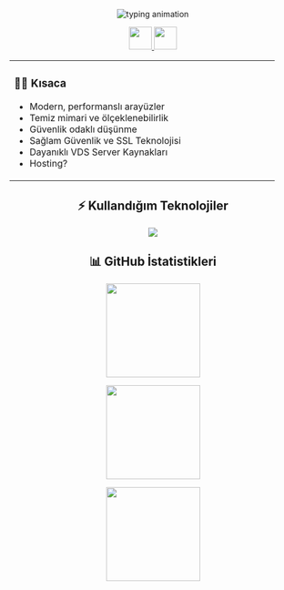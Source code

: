 
<p align="center">
  <img src="https://readme-typing-svg.demolab.com?font=JetBrains+Mono&pause=1000&center=true&vCenter=true&width=600&lines=Frontend+Geli%C5%9Ftirici;Siber+G%C3%BCvenlik+Merakl%C4%B1s%C4%B1;Temiz+kod%2C+h%C4%B1zl%C4%B1+aray%C3%BCz%2C+g%C3%BCvenli+uygulama" alt="typing animation" />
</p>

<!-- Sosyal -->
<p align="center">
  <a href="https://github.com/ogulcanegridev" target="_blank">
    <img src="https://skillicons.dev/icons?i=github" width="40" />
  </a>
  <a href="mailto:ogulcanegri0619@gmail.com" target="_blank">
    <img src="https://skillicons.dev/icons?i=gmail" width="40" />
  </a>
</p>
<div align="center">
  <table>
    <tr>
      <td align="left" width="450">
        <h3>🧑‍💻 Kısaca</h3>
        <ul>
          <li>Modern, performanslı arayüzler</li>
          <li>Temiz mimari ve ölçeklenebilirlik</li>
          <li>Güvenlik odaklı düşünme</li>
          <li>Sağlam Güvenlik ve SSL Teknolojisi</li>
          <li>Dayanıklı VDS Server Kaynakları</li>
          <li>Hosting?</li>
        </ul>
      </td>
    </tr>
  </table>
</div>
<h2 align="center">⚡ Kullandığım Teknolojiler</h2>
<p align="center">
  <img src="https://skillicons.dev/icons?i=html,css,js,cs,linux,vscode&perline=6" />
</p>
<h2 align="center">📊 GitHub İstatistikleri</h2>
<p align="center">
  <img src="https://github-readme-stats.vercel.app/api?username=ogulcanegridev&show_icons=true&theme=tokyonight&hide_border=true" height="165" />
</p>
<p align="center">
  <img src="https://github-readme-streak-stats.herokuapp.com?user=ogulcanegridev&theme=tokyonight&hide_border=true" height="165" />
</p>
<p align="center">
  <img src="https://github-readme-stats.vercel.app/api/top-langs/?username=ogulcanegridev&layout=compact&theme=tokyonight&hide_border=true" height="165" />
</p>

